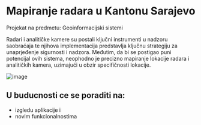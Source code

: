 # Mapiranje radara u Kantonu Sarajevo

Projekat na predmetu: Geoinformacijski sistemi

Radari i analitičke kamere su postali ključni instrumenti u nadzoru saobraćaja te njihova implementacija predstavlja ključnu strategiju za unaprjeđenje sigurnosti i nadzora. Međutim, da bi se postigao puni potencijal ovih sistema, neophodno je precizno mapiranje lokacije radara i analitičkih kamera, uzimajući u obzir specifičnosti lokacije. 

![image](https://github.com/nejlaBelagosi/Mapiranje-Radara-KS/assets/122165597/6b261bb2-8b9f-4165-b2e6-522e237b9466)


## U buducnosti ce se poraditi na:
- izgledu aplikacije i
- novim funkcionalnostima
